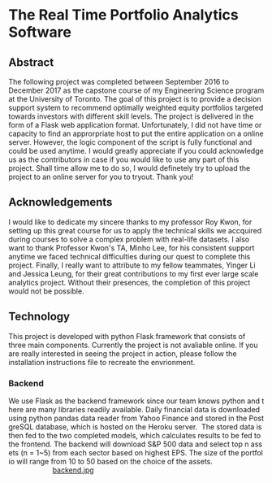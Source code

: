 # The Real Time Portfolio Analytics Software

## Abstract

The following project was completed between September 2016 to December 2017 as the capstone course of my Engineering Science program at the University of Toronto. The goal of this project is to provide	a	decision	support	system to	recommend	optimally	weighted	equity	portfolios	targeted	towards investors with different skill levels. The project is delivered in the form of a Flask web application format. Unfortunately, I did not have time or capacity to find an approrpriate host to put the entire application on a online server. However, the logic component of the script is fully functional and could be used anytime. I would greatly appreciate if you could acknowledge us as the contributors in case if you would like to use any part of this project. Shall time allow me to do so, I would definetely try to upload the project to an online server for you to tryout. Thank you!

## Acknowledgements

I would like to dedicate my sincere thanks to my professor Roy Kwon, for setting up this great course for us to apply the technical skills we accquired during courses to solve a complex problem with real-life datasets. I also want to thank Professor Kwon's TA, Minho Lee, for his consistent support anytime we faced technical difficulties during our quest to complete this project. Finally, I really want to attribute to my fellow teammates, Yinger Li and Jessica Leung, for their great contributions to my first ever large scale analytics project. Without their presences, the completion of this project would not be possible. 

## Technology

This project is developed with python Flask framework that consists of three main components. Currently the project is not avaliable online. If you are really interested in seeing the project in action, please follow the installation instructions file to recreate the envrionment.

### Backend

We use Flask as the backend framework since our team knows python and there are many libraries readily available. Daily financial data is downloaded using python pandas data reader from Yahoo Finance and stored in the PostgreSQL database, which is hosted on the Heroku server.  The stored data is then fed to the two completed models, which calculates results to be fed to the frontend. The backend will download S&P 500 data and select top n assets (n = 1~5) from each sector based on highest EPS. The size of the portfolio will range from 10 to 50 based on the choice of the assets. 
                                              
[backend.jpg](https://postimg.org/image/3wxzn1rhp/)
